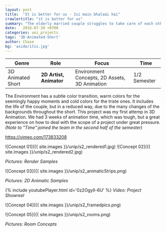 ```yaml
---
layout: post
title:  "It is better for us - Isi main bhalaái hai"
crawlertitle: "it is better for us"
summary: "The elderly married couple struggles to take care of each other in their daily life, due to their age and health. Kishori has to take care of her husband Jack, who is sitting in a wheelchair and starts suffering from parkinson. But Kishori’s ability to help him decreases until Jack is sent to an retirement home."
date:   2016-07-20 +0700
categories: uni_projects
tags: '3D-Animated-Short'
author: Chase
bg: 'aside/itis.jpg'
---
```



Genre | Role | Focus | Time |
------------ | -------------| -------- |----|
3D Animated Short | **2D Artist, Animator** | Environment Concepts, 2D Assets, 3D Animation | 1/2 Semester |


The Environment has a subtle color transition, warm colors for the seemingly happy moments and cold colors for the triste ones. It includes the life of the couple, but in a reduced way, due to the many changes of the backgrounds throughout the short. 
This project was my first attemp in 3D Animation. We had 3 weeks of animation time, which was tough, but a great experience on how to deal with the scope of a project under great pressure. 
*(Note to "Time":joined the team in the second half of the semester)*

https://vimeo.com/173833208

![Concept 01]({{ site.images }}/unip/s2_rendered1.jpg)
![Concept 02]({{ site.images }}/unip/s2_rendered2.jpg)

*Pictures: Render Samples*

![Concept 03]({{ site.images }}/unip/s2_animaticStrips.png)

*Pictures: 2D Animatic Samples*

{% include youtubePlayer.html id='0z2OgyIl-6U' %} 
*Video: Project Showreel*

![Concept 04]({{ site.images }}/unip/s2_framedpics.png)

![Concept 05]({{ site.images }}/unip/s2_rooms.png)

*Pictures: Room Concepts*

